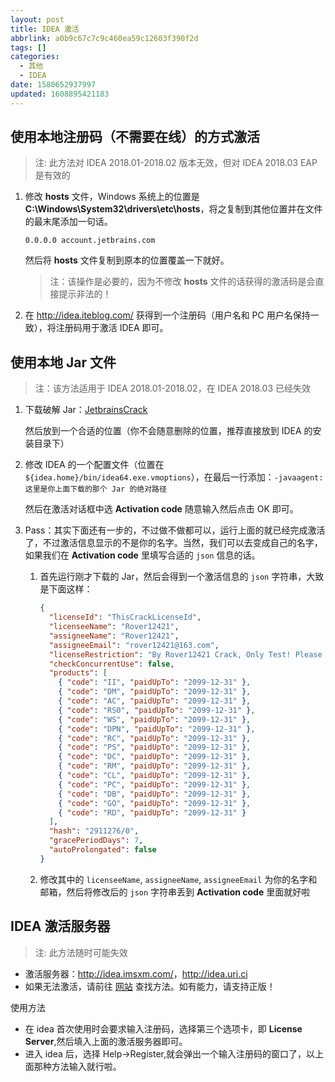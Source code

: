 ```yaml
---
layout: post
title: IDEA 激活
abbrlink: a0b9c67c7c9c460ea59c12603f390f2d
tags: []
categories:
  - 其他
  - IDEA
date: 1580652937997
updated: 1608895421183
---
```


## 使用本地注册码（不需要在线）的方式激活

> 注: 此方法对 IDEA 2018.01-2018.02 版本无效，但对 IDEA 2018.03 EAP 是有效的

1. 修改 **hosts** 文件，Windows 系统上的位置是 **C:\Windows\System32\drivers\etc\hosts**，将之复制到其他位置并在文件的最末尾添加一句话。

   ```hosts
   0.0.0.0 account.jetbrains.com
   ```

   然后将 **hosts** 文件复制到原本的位置覆盖一下就好。

   > 注：该操作是必要的，因为不修改 **hosts** 文件的话获得的激活码是会直接提示非法的！

2. 在 <http://idea.iteblog.com/> 获得到一个注册码（用户名和 PC 用户名保持一致），将注册码用于激活 IDEA 即可。

## 使用本地 Jar 文件

> 注：该方法适用于 IDEA 2018.01-2018.02，在 IDEA 2018.03 已经失效

1. 下载破解 Jar：[JetbrainsCrack](https://raw.githubusercontent.com/rxliuli/blog_binary_file/master/JrebelBrainsLicenseServerforJava-1.0-SNAPSHOT-jar-with-dependencies.jar)

   然后放到一个合适的位置（你不会随意删除的位置，推荐直接放到 IDEA 的安装目录下）

2. 修改 IDEA 的一个配置文件（位置在 `${idea.home}/bin/idea64.exe.vmoptions`），在最后一行添加：`-javaagent:这里是你上面下载的那个 Jar 的绝对路径`

   然后在激活对话框中选 **Activation code** 随意输入然后点击 OK 即可。

3. Pass：其实下面还有一步的，不过做不做都可以，运行上面的就已经完成激活了，不过激活信息显示的不是你的名字。当然，我们可以去变成自己的名字，如果我们在 **Activation code** 里填写合适的 `json` 信息的话。

   1. 首先运行刚才下载的 Jar，然后会得到一个激活信息的 `json` 字符串，大致是下面这样：

      ```json
      {
        "licenseId": "ThisCrackLicenseId",
        "licenseeName": "Rover12421",
        "assigneeName": "Rover12421",
        "assigneeEmail": "rover12421@163.com",
        "licenseRestriction": "By Rover12421 Crack, Only Test! Please support genuine!!!",
        "checkConcurrentUse": false,
        "products": [
          { "code": "II", "paidUpTo": "2099-12-31" },
          { "code": "DM", "paidUpTo": "2099-12-31" },
          { "code": "AC", "paidUpTo": "2099-12-31" },
          { "code": "RS0", "paidUpTo": "2099-12-31" },
          { "code": "WS", "paidUpTo": "2099-12-31" },
          { "code": "DPN", "paidUpTo": "2099-12-31" },
          { "code": "RC", "paidUpTo": "2099-12-31" },
          { "code": "PS", "paidUpTo": "2099-12-31" },
          { "code": "DC", "paidUpTo": "2099-12-31" },
          { "code": "RM", "paidUpTo": "2099-12-31" },
          { "code": "CL", "paidUpTo": "2099-12-31" },
          { "code": "PC", "paidUpTo": "2099-12-31" },
          { "code": "DB", "paidUpTo": "2099-12-31" },
          { "code": "GO", "paidUpTo": "2099-12-31" },
          { "code": "RD", "paidUpTo": "2099-12-31" }
        ],
        "hash": "2911276/0",
        "gracePeriodDays": 7,
        "autoProlongated": false
      }
      ```

   2. 修改其中的 `licenseeName`, `assigneeName`, `assigneeEmail` 为你的名字和邮箱，然后将修改后的 `json` 字符串丢到 **Activation code** 里面就好啦

## IDEA 激活服务器

> 注: 此方法随时可能失效

- 激活服务器：<http://idea.imsxm.com/>，<http://idea.uri.ci>
- 如果无法激活，请前往 [网站](http://idea.imsxm.com/) 查找方法。如有能力，请支持正版！

使用方法

- 在 idea 首次使用时会要求输入注册码，选择第三个选项卡，即 **License Server**,然后填入上面的激活服务器即可。
- 进入 idea 后，选择 Help->Register,就会弹出一个输入注册码的窗口了，以上面那种方法输入就行啦。
